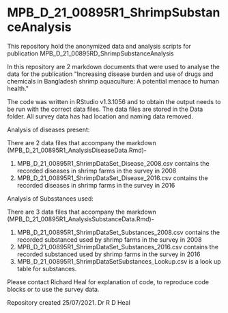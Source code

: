 # MPB_D_21_00895R1_ShrimpSubstanceAnalysis
This repository hold the anonymized data and analysis scripts for publication MPB_D_21_00895RD_ShrimpSubstanceAnalysis 

In this repository are 2 markdown documents that were used to analyse the data for the publication "Increasing disease burden and use of drugs and chemicals in Bangladesh shrimp aquaculture: A potential menace to human health."

The code was written in RStudio v1.3.1056 and to obtain the output needs to be run with the correct data files. The data files are stored in the Data folder. All survey data has had location and naming data removed.

Analysis of diseases present:

There are 2 data files that accompany the markdown (MPB_D_21_00895R1_AnalysisDiseaseData.Rmd)-

1. MPB_D_21_00895R1_ShrimpDataSet_Disease_2008.csv contains the recorded diseases in shrimp farms in the survey in 2008
2. MPB_D_21_00895R1_ShrimpDataSet_Disease_2016.csv contains the recorded diseases in shrimp farms in the survey in 2016 

Analysis of Subsstances used:

There are 3 data files that accompany the markdown (MPB_D_21_00895R1_AnalysisSubstanceData.Rmd)-

1. MPB_D_21_00895R1_ShrimpDataSet_Substances_2008.csv contains the recorded substanced used by shrimp farms in the survey in 2008
2. MPB_D_21_00895R1_ShrimpDataSet_Substances_2016.csv contains the recorded substanced used by shrimp farms in the survey in 2016
3. MPB_D_21_00895R1_ShrimpDataSetSubstances_Lookup.csv is a look up table for substances.


Please contact Richard Heal for explanation of code, to reproduce code blocks or to use the survey data.

Repository created 25/07/2021.
Dr R D Heal
